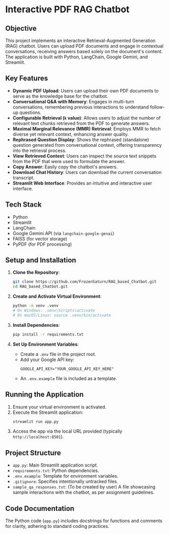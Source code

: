 # Interactive PDF RAG Chatbot

## Objective

This project implements an interactive Retrieval-Augmented Generation (RAG) chatbot. Users can upload PDF documents and engage in contextual conversations, receiving answers based solely on the document's content. The application is built with Python, LangChain, Google Gemini, and Streamlit.

## Key Features

* **Dynamic PDF Upload**: Users can upload their own PDF documents to serve as the knowledge base for the chatbot.
* **Conversational Q&A with Memory**: Engages in multi-turn conversations, remembering previous interactions to understand follow-up questions.
* **Configurable Retrieval (`k` value)**: Allows users to adjust the number of relevant text chunks retrieved from the PDF to generate answers.
* **Maximal Marginal Relevance (MMR) Retrieval**: Employs MMR to fetch diverse yet relevant context, enhancing answer quality.
* **Rephrased Question Display**: Shows the rephrased (standalone) question generated from conversational context, offering transparency into the retrieval process.
* **View Retrieved Context**: Users can inspect the source text snippets from the PDF that were used to formulate the answer.
* **Copy Answer**: Easily copy the chatbot's answers.
* **Download Chat History**: Users can download the current conversation transcript.
* **Streamlit Web Interface**: Provides an intuitive and interactive user interface.

## Tech Stack

* Python
* Streamlit
* LangChain
* Google Gemini API (via `langchain-google-genai`)
* FAISS (for vector storage)
* PyPDF (for PDF processing)

## Setup and Installation

1.  **Clone the Repository**:
    ```bash
    git clone https://github.com/FrozenSaturn/RAG_based_Chatbot.git
    cd RAG_based_Chatbot.git
    ```

2.  **Create and Activate Virtual Environment**:
    ```bash
    python -m venv .venv
    # On Windows: .venv\Scripts\activate
    # On macOS/Linux: source .venv/bin/activate
    ```

3.  **Install Dependencies**:
    ```bash
    pip install -r requirements.txt
    ```

4.  **Set Up Environment Variables**:
    * Create a `.env` file in the project root.
    * Add your Google API key:
        ```env
        GOOGLE_API_KEY="YOUR_GOOGLE_API_KEY_HERE"
        ```
    * An `.env.example` file is included as a template.

## Running the Application

1.  Ensure your virtual environment is activated.
2.  Execute the Streamlit application:
    ```bash
    streamlit run app.py
    ```
3.  Access the app via the local URL provided (typically `http://localhost:8501`).

## Project Structure

* `app.py`: Main Streamlit application script.
* `requirements.txt`: Python dependencies.
* `.env.example`: Template for environment variables.
* `.gitignore`: Specifies intentionally untracked files.
* `sample_qa_responses.txt`: (To be created by user) A file showcasing sample interactions with the chatbot, as per assignment guidelines.

## Code Documentation

The Python code (`app.py`) includes docstrings for functions and comments for clarity, adhering to standard coding practices.